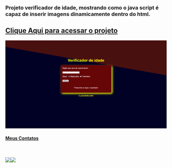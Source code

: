 ### Projeto verificador de idade, mostrando como o java script é capaz de inserir imagens dinamicamente dentro do html.
## <a href="https://joaodedeusrsfilho.github.io/verificador_de_idade/">Clique Aqui para acessar o projeto
<img src=print.png>

#### Meus Contatos
# <a href = "mailto:joaodedeusrsfilho@gmail.com"><img src="https://img.shields.io/badge/-Gmail-%23333?style=for-the-badge&logo=gmail&logoColor=white" target="_blank"></a><a href="https://www.linkedin.com/in/joaodedeusrsfilho" target="_blank"><img src="https://img.shields.io/badge/-LinkedIn-%230077B5?style=for-the-badge&logo=linkedin&logoColor=white" target="_blank"></a> 
